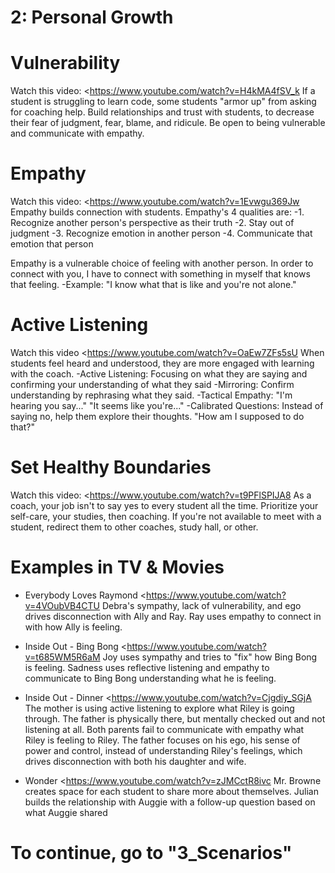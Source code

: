 # 2: Personal Growth

# Vulnerability

Watch this video: <https://www.youtube.com/watch?v=H4kMA4fSV_k
If a student is struggling to learn code, some students "armor up" from asking for coaching help.
Build relationships and trust with students, to decrease their fear of judgment, fear, blame, and ridicule.
Be open to being vulnerable and communicate with empathy.

# Empathy

Watch this video: <https://www.youtube.com/watch?v=1Evwgu369Jw
Empathy builds connection with students. Empathy's 4 qualities are:
-1. Recognize another person's perspective as their truth
-2. Stay out of judgment
-3. Recognize emotion in another person
-4. Communicate that emotion that person

Empathy is a vulnerable choice of feeling with another person.
In order to connect with you, I have to connect with something in myself that knows that feeling.
-Example: "I know what that is like and you're not alone."

# Active Listening

Watch this video <https://www.youtube.com/watch?v=OaEw7ZFs5sU
When students feel heard and understood, they are more engaged with learning with the coach.
-Active Listening: Focusing on what they are saying and confirming your understanding of what they said
-Mirroring: Confirm understanding by rephrasing what they said.
-Tactical Empathy: "I'm hearing you say..." "It seems like you're..."
-Calibrated Questions: Instead of saying no, help them explore their thoughts. "How am I supposed to do that?"

# Set Healthy Boundaries

Watch this video: <https://www.youtube.com/watch?v=t9PFlSPIJA8
As a coach, your job isn't to say yes to every student all the time.
Prioritize your self-care, your studies, then coaching.
If you're not available to meet with a student, redirect them to other coaches, study hall, or other.

# Examples in TV & Movies

- Everybody Loves Raymond <https://www.youtube.com/watch?v=4VOubVB4CTU
  Debra's sympathy, lack of vulnerability, and ego drives disconnection with Ally and Ray.
  Ray uses empathy to connect in with how Ally is feeling.

- Inside Out - Bing Bong <https://www.youtube.com/watch?v=t685WM5R6aM
  Joy uses sympathy and tries to "fix" how Bing Bong is feeling.
  Sadness uses reflective listening and empathy to communicate to Bing Bong understanding what he is feeling.

- Inside Out - Dinner <https://www.youtube.com/watch?v=Cjgdiy_SGjA
  The mother is using active listening to explore what Riley is going through.
  The father is physically there, but mentally checked out and not listening at all.
  Both parents fail to communicate with empathy what Riley is feeling to Riley.
  The father focuses on his ego, his sense of power and control, instead of understanding Riley's feelings, which drives disconnection with both his daughter and wife.

- Wonder <https://www.youtube.com/watch?v=zJMCctR8ivc
  Mr. Browne creates space for each student to share more about themselves.
  Julian builds the relationship with Auggie with a follow-up question based on what Auggie shared

# To continue, go to "3_Scenarios"
